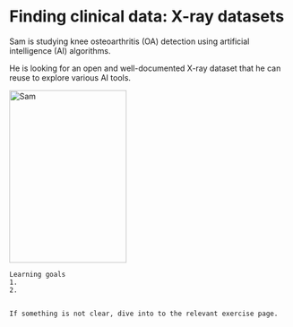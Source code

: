 # Finding clinical data: X-ray datasets

Sam is studying knee osteoarthritis (OA) detection using artificial intelligence (AI) algorithms.

He is looking for an open and well-documented X-ray dataset that he can reuse to explore various AI tools.

<img width="209" height="308" alt="Sam" src="https://github.com/user-attachments/assets/c025be7c-25f0-411d-86d6-5873cee46e88" />



```{note}
Learning goals
1. 
2. 


If something is not clear, dive into to the relevant exercise page.
```
